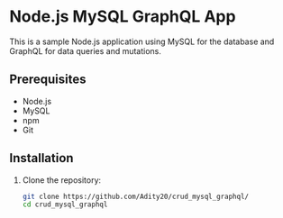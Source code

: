 # Node.js MySQL GraphQL App

This is a sample Node.js application using MySQL for the database and GraphQL for data queries and mutations.

## Prerequisites

- Node.js
- MySQL
- npm
- Git

## Installation

1. Clone the repository:
   ```sh
   git clone https://github.com/Adity20/crud_mysql_graphql/
   cd crud_mysql_graphql
